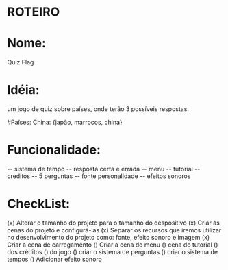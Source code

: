 # ROTEIRO

# Nome: 
Quiz Flag

# Idéia:
um jogo de quiz sobre países, onde terão 3 possíveis respostas.

#Países:
China: {japão, marrocos, china}

# Funcionalidade:
-- sistema de tempo
-- resposta certa e errada
-- menu
-- tutorial
-- creditos
-- 5 perguntas
-- fonte personalidade
-- efeitos sonoros

# CheckList:
(x) Alterar o tamanho do projeto para o tamanho do despositivo
(x) Criar as cenas do projeto e configurá-las
(x) Separar os recursos que iremos utilizar no desenvolvimento do projeto como: fonte, efeito sonoro e imagem
(x) Criar a cena de carregamento
() Criar a cena do menu
() cena do tutorial
() dos créditos
() do jogo
() criar o sistema de perguntas
() criar o sistema de tempos
() Adicionar efeito sonoro



